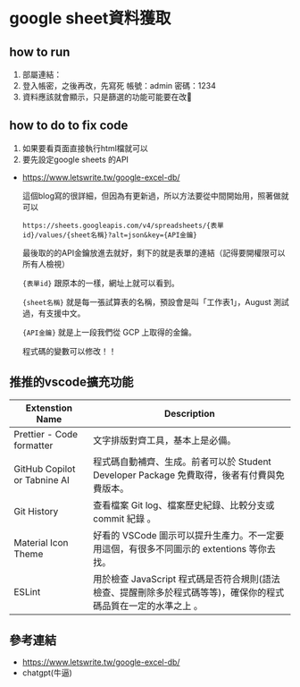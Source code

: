 # google sheet資料獲取

## how to run
1. 部屬連結：
2. 登入帳密，之後再改，先寫死
   帳號：admin
   密碼：1234
3. 資料應該就會顯示，只是篩選的功能可能要在改🫠

## how to do to fix code
1. 如果要看頁面直接執行html檔就可以
2. 要先設定google sheets 的API
  - https://www.letswrite.tw/google-excel-db/

    這個blog寫的很詳細，但因為有更新過，所以方法要從中間開始用，照著做就可以
    ```
    https://sheets.googleapis.com/v4/spreadsheets/{表單id}/values/{sheet名稱}?alt=json&key={API金鑰}
    ```
    最後取的的API金鑰放進去就好，剩下的就是表單的連結（記得要開權限可以所有人檢視）
    
    ```{表單id}``` 跟原本的一樣，網址上就可以看到。

    ```{sheet名稱}``` 就是每一張試算表的名稱，預設會是叫「工作表1」，August 測試過，有支援中文。

    ```{API金鑰}``` 就是上一段我們從 GCP 上取得的金鑰。

    程式碼的變數可以修改！！


## 推推的vscode擴充功能

| Extenstion Name                        | Description                                                                                                                                                                       |
| -------------------------------------- | --------------------------------------------------------------------------------------------------------------------------------------------------------------------------------- |
| Prettier - Code formatter              | 文字排版對齊工具，基本上是必備。                                                                                                                                                  |
| GitHub Copilot or Tabnine AI           | 程式碼自動補齊、生成。前者可以於 Student Developer Package 免費取得，後者有付費與免費版本。                                                                                       |
| Git History                            | 查看檔案 Git log、檔案歷史紀錄、比較分支或 commit 紀錄 。                                                                                                                         |
| Material Icon Theme                    | 好看的 VSCode 圖示可以提升生產力。不一定要用這個，有很多不同圖示的 extentions 等你去找。                                                                                          |
| ESLint                                 | 用於檢查 JavaScript 程式碼是否符合規則(語法檢查、提醒刪除多於程式碼等等)，確保你的程式碼品質在一定的水準之上 。                                                                   |


## 參考連結
- https://www.letswrite.tw/google-excel-db/
- chatgpt(牛逼)
